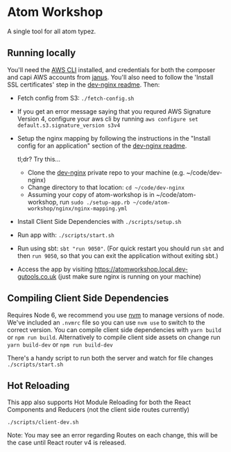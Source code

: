 # Atom Workshop

A single tool for all atom typez.

## Running locally

You'll need the [AWS CLI](http://docs.aws.amazon.com/cli/latest/userguide/installing.html) installed, and credentials
for both the composer and capi AWS accounts from [janus](https://janus.gutools.co.uk). You'll also need to follow the
'Install SSL certificates' step in the [dev-nginx readme](https://github.com/guardian/dev-nginx). Then:

 - Fetch config from S3: `./fetch-config.sh`
 - If you get an error message saying that you requred AWS Signature Version 4, configure your aws cli by running `aws configure set default.s3.signature_version s3v4`
 - Setup the nginx mapping by following the instructions in the "Install config for an application" section of the 
 [dev-nginx readme](https://github.com/guardian/dev-nginx#install-config-for-an-application).
 
    tl;dr? Try this...
    * Clone the [dev-nginx](https://github.com/guardian/dev-nginx) private repo to your machine (e.g. ~/code/dev-nginx)
    * Change directory to that location: `cd ~/code/dev-nginx`
    * Assuming your copy of atom-workshop is in ~/code/atom-workshop, run `sudo ./setup-app.rb ~/code/atom-workshop/nginx/nginx-mapping.yml`
    
 - Install Client Side Dependencies with `./scripts/setup.sh`
 - Run app with: `./scripts/start.sh`
 - Run using sbt: `sbt "run 9050"`. (For quick restart you should run `sbt` and then `run 9050`, so that you can exit
  the application without exiting sbt.)
 - Access the app by visiting https://atomworkshop.local.dev-gutools.co.uk (just make sure nginx is running on your machine)

## Compiling Client Side Dependencies

Requires Node 6, we recommend you use [nvm](https://github.com/creationix/nvm) to manage versions of node. We've included an `.nvmrc` file so you can use `nvm use` to switch to the correct version.
You can compile client side dependencies with `yarn build` or `npm run build`.
Alternatively to compile client side assets on change run `yarn build-dev` or `npm run build-dev`

There's a handy script to run both the server and watch for file changes `./scripts/start.sh`

## Hot Reloading

This app also supports Hot Module Reloading for both the React Components and Reducers (not the client side routes currently)

`./scripts/client-dev.sh`

Note: You may see an error regarding Routes on each change, this will be the case until React router v4 is released.
